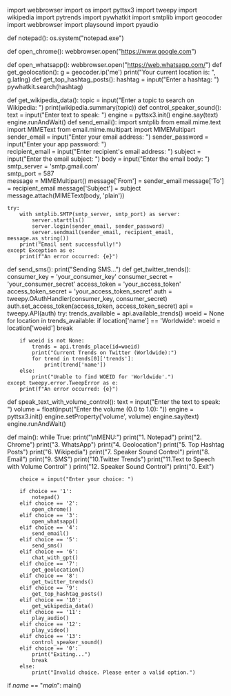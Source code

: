 import webbrowser
import os
import pyttsx3
import tweepy
import wikipedia
import pytrends
import pywhatkit
import smtplib
import geocoder
import webbrowser
import playsound
import pyaudio

def notepad():
    os.system("notepad.exe")

def open_chrome():
    webbrowser.open("https://www.google.com")

def open_whatsapp():
    webbrowser.open("https://web.whatsapp.com/")
def get_geolocation():
    g = geocoder.ip('me')
    print("Your current location is: ", g.latlng)
def get_top_hashtag_posts():
    hashtag = input("Enter a hashtag: ")
    pywhatkit.search(hashtag)

def get_wikipedia_data():
    topic = input("Enter a topic to search on Wikipedia: ")
    print(wikipedia.summary(topic))
def control_speaker_sound():
    text = input("Enter text to speak: ")
    engine = pyttsx3.init()
    engine.say(text)
    engine.runAndWait()
def send_email():
    import smtplib
    from email.mime.text import MIMEText
    from email.mime.multipart import MIMEMultipart
    sender_email = input("Enter your email address: ")
    sender_password = input("Enter your app password: ")  
    recipient_email = input("Enter recipient's email address: ")
    subject = input("Enter the email subject: ")
    body = input("Enter the email body: ")
    smtp_server = 'smtp.gmail.com'  
    smtp_port = 587  
    message = MIMEMultipart()
    message['From'] = sender_email
    message['To'] = recipient_email
    message['Subject'] = subject
    message.attach(MIMEText(body, 'plain'))

    try:
        with smtplib.SMTP(smtp_server, smtp_port) as server:
            server.starttls()
            server.login(sender_email, sender_password)
            server.sendmail(sender_email, recipient_email, message.as_string())
        print("Email sent successfully!")
    except Exception as e:
        print(f"An error occurred: {e}")
def send_sms():
    print("Sending SMS...")
def get_twitter_trends():
    consumer_key = 'your_consumer_key'
    consumer_secret = 'your_consumer_secret'
    access_token = 'your_access_token'
    access_token_secret = 'your_access_token_secret'
    auth = tweepy.OAuthHandler(consumer_key, consumer_secret)
    auth.set_access_token(access_token, access_token_secret)
    api = tweepy.API(auth)
    try:
        trends_available = api.available_trends()
        woeid = None
        for location in trends_available:
            if location['name'] == 'Worldwide':
                woeid = location['woeid']
                break

        if woeid is not None:
            trends = api.trends_place(id=woeid)
            print("Current Trends on Twitter (Worldwide):")
            for trend in trends[0]['trends']:
                print(trend['name'])
        else:
            print("Unable to find WOEID for 'Worldwide'.")
    except tweepy.error.TweepError as e:
        print(f"An error occurred: {e}")

def speak_text_with_volume_control():
    text = input("Enter the text to speak: ")
    volume = float(input("Enter the volume (0.0 to 1.0): "))
    engine = pyttsx3.init()
    engine.setProperty('volume', volume)
    engine.say(text)
    engine.runAndWait()

def main():
    while True:
        print("\nMENU:")
        print("1. Notepad")
        print("2. Chrome")
        print("3. WhatsApp")
        print("4. Geolocation")
        print("5. Top Hashtag Posts")
        print("6. Wikipedia")
        print("7. Speaker Sound Control")
        print("8. Email")
        print("9. SMS")
        print("10.Twitter Trends")
        print("11.Text to Speech with Volume Control" )
        print("12. Speaker Sound Control")
        print("0. Exit")

        choice = input("Enter your choice: ")

        if choice == '1':
            notepad()
        elif choice == '2':
            open_chrome()
        elif choice == '3':
            open_whatsapp()
        elif choice == '4':
            send_email()
        elif choice == '5':
            send_sms()
        elif choice == '6':
            chat_with_gpt()
        elif choice == '7':
            get_geolocation()
        elif choice == '8':
            get_twitter_trends()
        elif choice == '9':
            get_top_hashtag_posts()
        elif choice == '10':
            get_wikipedia_data()
        elif choice == '11':
            play_audio()
        elif choice == '12':
            play_video()
        elif choice == '13':
            control_speaker_sound()
        elif choice == '0':
            print("Exiting...")
            break
        else:
            print("Invalid choice. Please enter a valid option.")

if _name_ == "_main_":
        main()
